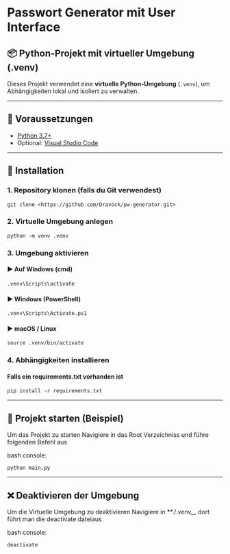 # Passwort Generator mit User Interface

## 📦 Python-Projekt mit virtueller Umgebung (.venv)

Dieses Projekt verwendet eine **virtuelle Python-Umgebung** (`.venv`), um Abhängigkeiten lokal und isoliert zu verwalten.

---

## 🔧 Voraussetzungen

- [Python 3.7+](https://www.python.org/downloads/)
- Optional: [Visual Studio Code](https://code.visualstudiocode.com/)

---

## 🚀 Installation

### 1. Repository klonen (falls du Git verwendest)

    git clone <https://github.com/Dravock/pw-generator.git>

### 2. Virtuelle Umgebung anlegen

    python -m venv .venv

### 3. Umgebung aktivieren

#### ▶️ Auf Windows (cmd)

    .venv\Scripts\activate

#### ▶️ Windows (PowerShell)

    .venv\Scripts\Activate.ps1

#### ▶️ macOS / Linux

    source .venv/bin/activate

### 4. Abhängigkeiten installieren

#### Falls ein requirements.txt vorhanden ist

    pip install -r requirements.txt

---

## 🧪 Projekt starten (Beispiel)

Um das Projekt zu starten Navigiere in das Root Verzeichniss und führe folgenden Befehl aus

bash console:

    python main.py

---

## ❌ Deaktivieren der Umgebung

Um die Virtuelle Umgebung zu deaktivieren Navigiere in **./.venv__ dort führt man die deactivate dateiaus

bash console:

    deactivate
